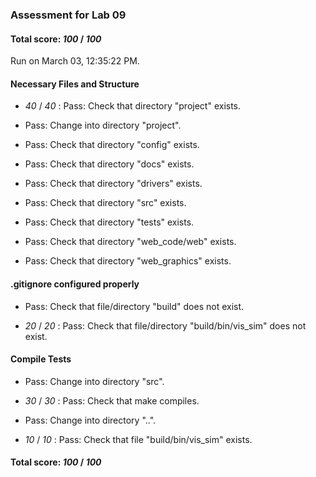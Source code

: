 ### Assessment for Lab 09

#### Total score: _100_ / _100_

Run on March 03, 12:35:22 PM.


#### Necessary Files and Structure

+  _40_ / _40_ : Pass: Check that directory "project" exists.

+ Pass: Change into directory "project".

+ Pass: Check that directory "config" exists.

+ Pass: Check that directory "docs" exists.

+ Pass: Check that directory "drivers" exists.

+ Pass: Check that directory "src" exists.

+ Pass: Check that directory "tests" exists.

+ Pass: Check that directory "web_code/web" exists.

+ Pass: Check that directory "web_graphics" exists.


#### .gitignore configured properly

+ Pass: Check that file/directory "build" does not exist.

+  _20_ / _20_ : Pass: Check that file/directory "build/bin/vis_sim" does not exist.


#### Compile Tests

+ Pass: Change into directory "src".

+  _30_ / _30_ : Pass: Check that make compiles.



+ Pass: Change into directory "..".

+  _10_ / _10_ : Pass: Check that file "build/bin/vis_sim" exists.

#### Total score: _100_ / _100_

